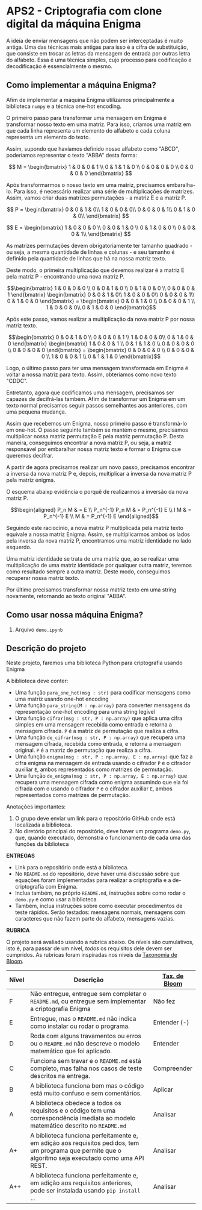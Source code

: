 # APS2 - Criptografia com clone digital da máquina Enigma

A ideia de enviar mensagens que não podem ser interceptadas é muito antiga. Uma das técnicas mais antigas para isso é a cifra de substituição, que consiste em trocar as letras da mensagem de entrada por outras letra do alfabeto. Essa é uma técnica simples, cujo processo para codificação e decodificação é essencialmente o mesmo.

## Como implementar a máquina Enigma?

Afim de implementar a máquina Enigma utilizamos principalmente a biblioteca `numpy` e a técnica one-hot encoding.

O primeiro passo para transformar uma mensagem em Enigma é transformar nosso texto em uma matriz. Para isso, criamos uma matriz em que cada linha representa um elemento do alfabeto e cada coluna representa um elemento do texto. 

Assim, supondo que havíamos definido nosso alfabeto como "ABCD", poderíamos representar o texto "ABBA" desta forma:

$$
M = 
\begin{bmatrix}
    1 & 0 & 0 & 1 \\
    0 & 1 & 1 & 0 \\
    0 & 0 & 0 & 0 \\
    0 & 0 & 0 & 0
\end{bmatrix}
$$

Após transformarmos o nosso texto em uma matriz, precisamos embaralha-lo. Para isso, é necessário realizar uma série de multiplicações de matrizes. Assim, vamos criar duas matrizes permutações - a matriz E e a matriz P.

$$
P =
\begin{bmatrix}
0 & 0 & 1 & 0\\
1 & 0 & 0 & 0\\
0 & 0 & 0 & 1\\
0 & 1 & 0 & 0\\
\end{bmatrix}
$$

$$
E =
\begin{bmatrix}
    1 & 0 & 0 & 0 \\
    0 & 0 & 1 & 0 \\
    0 & 1 & 0 & 0 \\
    0 & 0 & 0 & 1\\
\end{bmatrix}
$$

As matrizes permutações devem obrigatoriamente ter tamanho quadrado - ou seja, a mesma quantidade de linhas e colunas - e seu tamanho é definido pela quantidade de linhas que há na nossa matriz texto. 

Deste modo, o primeira multiplicação que devemos realizar é a matriz E pela matriz P - encontrando uma nova matriz P.

```math
\begin{bmatrix}
    1 & 0 & 0 & 0 \\
    0 & 0 & 1 & 0 \\
    0 & 1 & 0 & 0 \\
    0 & 0 & 0 & 1
\end{bmatrix}
\begin{bmatrix}
0 & 0 & 1 & 0\\
1 & 0 & 0 & 0\\
0 & 0 & 0 & 1\\
0 & 1 & 0 & 0
\end{bmatrix}
= 
\begin{bmatrix}
    0 & 0 & 1 & 0 \\
    0 & 0 & 0 & 1 \\
    1 & 0 & 0 & 0\\
    0 & 1 & 0 & 0
\end{bmatrix}
```

Após este passo, vamos realizar a multiplicação da nova matriz P por nossa matriz texto. 

```math
\begin{bmatrix}
    0 & 0 & 1 & 0 \\
    0 & 0 & 0 & 1 \\
    1 & 0 & 0 & 0\\
    0 & 1 & 0 & 0
\end{bmatrix}
\begin{bmatrix}
    1 & 0 & 0 & 1 \\
    0 & 1 & 1 & 0 \\
    0 & 0 & 0 & 0 \\
    0 & 0 & 0 & 0
\end{bmatrix}
=
\begin{bmatrix}
    0 & 0 & 0 & 0 \\
    0 & 0 & 0 & 0 \\
    1 & 0 & 0 & 1 \\
    0 & 1 & 1 & 0
\end{bmatrix}
```

Logo, o último passo para ter uma mensagem transformada em Enigma é voltar a nossa matriz para texto. Assim, obteríamos como novo texto "CDDC".

Entretanto, agora que codificamos uma mensagem, precisamos ser capazes de decifrá-las também. Afim de transformar um Enigma em um texto normal precisamos seguir passos semelhantes aos anteriores, com uma pequena mudança.

Assim que recebemos um Enigma, nosso primeiro passo é transformá-lo em one-hot. O passo seguinte também se mantém o mesmo, precisamos multiplicar nossa matriz permutação E pela matriz permutação P. Desta maneira, conseguimos encontrar a nova matriz P, ou seja, a matriz responsável por embaralhar nossa matriz texto e formar o Enigma que queremos decifrar.

A partir de agora precisamos realizar um novo passo, precisamos encontrar a inversa da nova matriz P e, depois, multiplicar a inversa da nova matriz P pela matriz enigma.

O esquema abaixp evidência o porquê de realizarmos a inversão da nova matriz P. 


```math
\begin{aligned}
P_n M & = E \\
P_n^{-1} P_n M & = P_n^{-1} E \\
I M & = P_n^{-1} E \\
M & = P_n^{-1} E
\end{aligned}
```

Seguindo este raciocínio, a nova matriz P multiplicada pela matriz texto equivale a nossa matriz Enigma. Assim, se multiplicarmos ambos os lados pela inversa da nova matriz P, encontramos uma matriz identidade no lado esquerdo. 

Uma matriz identidade se trata de uma matriz que, ao se realizar uma multiplicação de uma matriz identidade por qualquer outra matriz, teremos como resultado sempre a outra matriz. Deste modo, conseguimos recuperar nossa matriz texto.

Por último precisamos transformar nossa matriz texto em uma string novamente, retornando ao texto original "ABBA".


## Como usar nossa máquina Enigma?

1. Arquivo `demo.ipynb`


## Descrição do projeto
Neste projeto, faremos uma biblioteca Python para criptografia usando Enigma

A biblioteca deve conter:
* Uma função `para_one_hot(msg : str)` para codificar mensagens como uma matriz usando one-hot encoding
* Uma função `para_string(M : np.array)` para converter mensagens da representação one-hot encoding para uma string legível
* Uma função `cifrar(msg : str, P : np.array)` que aplica uma cifra simples em uma mensagem recebida como entrada e retorna a mensagem cifrada. `P` é a matriz de permutação que realiza a cifra.
* Uma função `de_cifrar(msg : str, P : np.array)` que recupera uma mensagem cifrada, recebida como entrada, e retorna a mensagem original. `P` é a matriz de permutação que realiza a cifra.
* Uma função `enigma(msg : str, P : np.array, E : np.array)` que faz a cifra enigma na mensagem de entrada usando o cifrador `P` e o cifrador auxiliar `E`, ambos representados como matrizes de permutação.
* Uma função `de_enigma(msg : str, P : np.array, E : np.array)` que recupera uma mensagem cifrada como enigma assumindo que ela foi cifrada com o usando o cifrador `P` e o cifrador auxiliar `E`, ambos representados como matrizes de permutação.

Anotações importantes:

1. O grupo deve enviar um link para o repositório GitHub onde está localizada a biblioteca.
2. No diretório principal do repositório, deve haver um programa `demo.py`, que, quando executado, demonstra o funcionamento de cada uma das funções da biblioteca


**ENTREGAS**
* Link para o repositório onde está a biblioteca.
* No `README.md` do repositório, deve haver uma discussão sobre que equações foram implementadas para realizar a criptografia e a de-criptografia com Enigma.
* Inclua também, no próprio `README.md`, instruções sobre como rodar o `demo.py` e como usar a biblioteca.
* Também, inclua instruções sobre como executar procedimentos de teste rápidos. Serão testados: mensagens normais, mensagens com caracteres que não fazem parte do alfabeto, mensagens vazias.

**RUBRICA**

O projeto será avaliado usando a rubrica abaixo. Os níveis são cumulativos, isto é, para passar de um nível, *todos* os requisitos dele devem ser cumpridos. As rubricas foram inspiradas nos níveis da [Taxonomia de Bloom](https://cft.vanderbilt.edu/guides-sub-pages/blooms-taxonomy/).

| Nível | Descrição | [Tax. de Bloom](https://cft.vanderbilt.edu/guides-sub-pages/blooms-taxonomy/) |
| --- | --- | --- |
| F | Não entregue, entregue sem completar o `README.md`, ou entregue sem implementar a criptografia Enigma | Não fez |
| E | Entregue, mas o `README.md` não indica como instalar ou rodar o programa. | Entender (-) |
| D | Roda com alguns travamentos ou erros ou o `README.md` não descreve o modelo matemático que foi aplicado. | Entender |
| C | Funciona sem travar e o `README.md` está completo, mas falha nos casos de teste descritos na entrega. | Compreender |
| B | A biblioteca funciona bem mas o código está muito confuso e sem comentários. | Aplicar |
| A | A biblioteca obedece a todos os requisitos e o código tem uma correspondência imediata ao modelo matemático descrito no `README.md` | Analisar |
| A+ | A biblioteca funciona perfeitamente e, em adição aos requisitos pedidos, tem um programa que permite que o algoritmo seja executado como uma API REST. | Analisar |
| A++ | A biblioteca funciona perfeitamente e, em adição aos requisitos anteriores, pode ser instalada usando `pip install .`. | Analisar |


